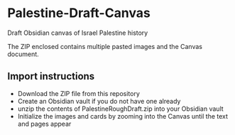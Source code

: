 # Palestine-Draft-Canvas
Draft Obsidian canvas of Israel Palestine history

The ZIP enclosed contains multiple pasted images and the Canvas document.

## Import instructions

- Download the ZIP file from this repository
- Create an Obsidian vault if you do not have one already
- unzip the contents of PalestineRoughDraft.zip into your Obsidian vault
- Initialize the images and cards by zooming into the Canvas until the text and pages appear
